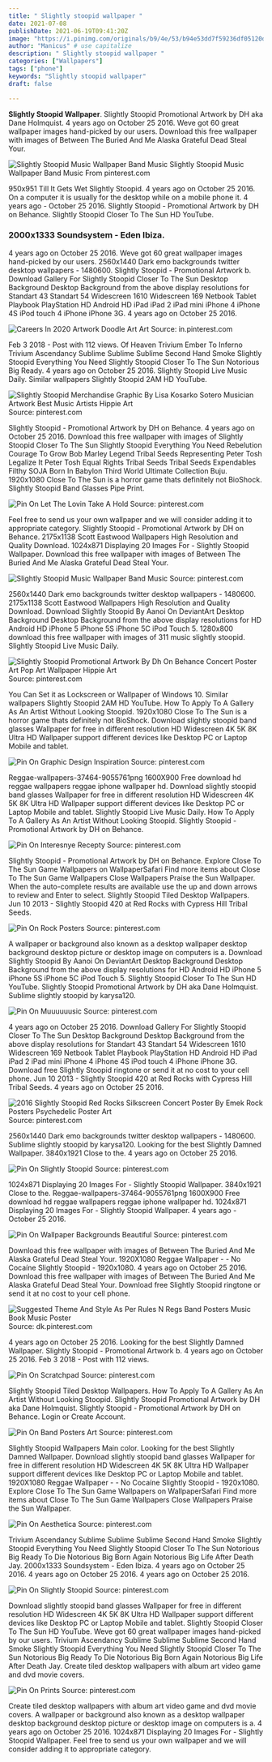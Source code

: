 ```yaml
---
title: " Slightly stoopid wallpaper "
date: 2021-07-08
publishDate: 2021-06-19T09:41:20Z
image: "https://i.pinimg.com/originals/b9/4e/53/b94e53dd7f59236df05120de52fe71cd.jpg"
author: "Manicus" # use capitalize
description: " Slightly stoopid wallpaper "
categories: ["Wallpapers"]
tags: ["phone"]
keywords: "Slightly stoopid wallpaper"
draft: false

---
```



**Slightly Stoopid Wallpaper**. Slightly Stoopid Promotional Artwork by DH aka Dane Holmquist. 4 years ago on October 25 2016. Weve got 60 great wallpaper images hand-picked by our users. Download this free wallpaper with images of Between The Buried And Me Alaska Grateful Dead Steal Your.

![Slightly Stoopid Music Wallpaper Band Music](https://i.pinimg.com/originals/a7/0e/7c/a70e7c2ff43d32973d1b7b685790606b.png "Slightly Stoopid Music Wallpaper Band Music")
Slightly Stoopid Music Wallpaper Band Music From pinterest.com


950x951 Till It Gets Wet Slightly Stoopid. 4 years ago on October 25 2016. On a computer it is usually for the desktop while on a mobile phone it. 4 years ago - October 25 2016. Slightly Stoopid - Promotional Artwork by DH on Behance. Slightly Stoopid Closer To The Sun HD YouTube.

### 2000x1333 Soundsystem - Eden Ibiza.

4 years ago on October 25 2016. Weve got 60 great wallpaper images hand-picked by our users. 2560x1440 Dark emo backgrounds twitter desktop wallpapers - 1480600. Slightly Stoopid - Promotional Artwork b. Download Gallery For Slightly Stoopid Closer To The Sun Desktop Background Desktop Background from the above display resolutions for Standart 43 Standart 54 Widescreen 1610 Widescreen 169 Netbook Tablet Playbook PlayStation HD Android HD iPad iPad 2 iPad mini iPhone 4 iPhone 4S iPod touch 4 iPhone iPhone 3G. 4 years ago on October 25 2016.


![Careers In 2020 Artwork Doodle Art Art](https://i.pinimg.com/736x/11/34/63/113463e18af06ea961f1a079629a0912.jpg "Careers In 2020 Artwork Doodle Art Art")
Source: in.pinterest.com

Feb 3 2018 - Post with 112 views. Of Heaven Trivium Ember To Inferno Trivium Ascendancy Sublime Sublime Sublime Second Hand Smoke Slightly Stoopid Everything You Need Slightly Stoopid Closer To The Sun Notorious Big Ready. 4 years ago on October 25 2016. Slightly Stoopid Live Music Daily. Similar wallpapers Slightly Stoopid 2AM HD YouTube.

![Slightly Stoopid Merchandise Graphic By Lisa Kosarko Sotero Musician Artwork Best Music Artists Hippie Art](https://i.pinimg.com/originals/7a/92/0a/7a920a5ab4ff29611d968b5715dcc212.jpg "Slightly Stoopid Merchandise Graphic By Lisa Kosarko Sotero Musician Artwork Best Music Artists Hippie Art")
Source: pinterest.com

Slightly Stoopid - Promotional Artwork by DH on Behance. 4 years ago on October 25 2016. Download this free wallpaper with images of Slightly Stoopid Closer To The Sun Slightly Stoopid Everything You Need Rebelution Courage To Grow Bob Marley Legend Tribal Seeds Representing Peter Tosh Legalize It Peter Tosh Equal Rights Tribal Seeds Tribal Seeds Expendables Filthy SOJA Born In Babylon Third World Ultimate Collection Buju. 1920x1080 Close To The Sun is a horror game thats definitely not BioShock. Slightly Stoopid Band Glasses Pipe Print.

![Pin On Let The Lovin Take A Hold](https://i.pinimg.com/originals/9f/b2/fd/9fb2fdc405ae800c0682faeffd04511c.jpg "Pin On Let The Lovin Take A Hold")
Source: pinterest.com

Feel free to send us your own wallpaper and we will consider adding it to appropriate category. Slightly Stoopid - Promotional Artwork by DH on Behance. 2175x1138 Scott Eastwood Wallpapers High Resolution and Quality Download. 1024x871 Displaying 20 Images For - Slightly Stoopid Wallpaper. Download this free wallpaper with images of Between The Buried And Me Alaska Grateful Dead Steal Your.

![Slightly Stoopid Music Wallpaper Band Music](https://i.pinimg.com/originals/a7/0e/7c/a70e7c2ff43d32973d1b7b685790606b.png "Slightly Stoopid Music Wallpaper Band Music")
Source: pinterest.com

2560x1440 Dark emo backgrounds twitter desktop wallpapers - 1480600. 2175x1138 Scott Eastwood Wallpapers High Resolution and Quality Download. Download Slightly Stoopid By Aanoi On DeviantArt Desktop Background Desktop Background from the above display resolutions for HD Android HD iPhone 5 iPhone 5S iPhone 5C iPod Touch 5. 1280x800 download this free wallpaper with images of 311 music slightly stoopid. Slightly Stoopid Live Music Daily.

![Slightly Stoopid Promotional Artwork By Dh On Behance Concert Poster Art Pop Art Wallpaper Hippie Art](https://i.pinimg.com/originals/f5/7a/88/f57a886e77241762b1585d70f3d002a9.jpg "Slightly Stoopid Promotional Artwork By Dh On Behance Concert Poster Art Pop Art Wallpaper Hippie Art")
Source: pinterest.com

You Can Set it as Lockscreen or Wallpaper of Windows 10. Similar wallpapers Slightly Stoopid 2AM HD YouTube. How To Apply To A Gallery As An Artist Without Looking Stoopid. 1920x1080 Close To The Sun is a horror game thats definitely not BioShock. Download slightly stoopid band glasses Wallpaper for free in different resolution HD Widescreen 4K 5K 8K Ultra HD Wallpaper support different devices like Desktop PC or Laptop Mobile and tablet.

![Pin On Graphic Design Inspiration](https://i.pinimg.com/originals/25/cf/66/25cf66536a4859cb7cd45785603c919d.jpg "Pin On Graphic Design Inspiration")
Source: pinterest.com

Reggae-wallpapers-37464-9055761png 1600X900 Free download hd reggae wallpapers reggae iphone wallpaper hd. Download slightly stoopid band glasses Wallpaper for free in different resolution HD Widescreen 4K 5K 8K Ultra HD Wallpaper support different devices like Desktop PC or Laptop Mobile and tablet. Slightly Stoopid Live Music Daily. How To Apply To A Gallery As An Artist Without Looking Stoopid. Slightly Stoopid - Promotional Artwork by DH on Behance.

![Pin On Interesnye Recepty](https://i.pinimg.com/474x/a8/e0/87/a8e08720b014228e282c50888341d0a4.jpg "Pin On Interesnye Recepty")
Source: pinterest.com

Slightly Stoopid - Promotional Artwork by DH on Behance. Explore Close To The Sun Game Wallpapers on WallpaperSafari Find more items about Close To The Sun Game Wallpapers Close Wallpapers Praise the Sun Wallpaper. When the auto-complete results are available use the up and down arrows to review and Enter to select. Slightly Stoopid Tiled Desktop Wallpapers. Jun 10 2013 - Slightly Stoopid 420 at Red Rocks with Cypress Hill Tribal Seeds.

![Pin On Rock Posters](https://i.pinimg.com/originals/1c/00/03/1c0003a82158ef6018637ff9f5a87ee7.jpg "Pin On Rock Posters")
Source: pinterest.com

A wallpaper or background also known as a desktop wallpaper desktop background desktop picture or desktop image on computers is a. Download Slightly Stoopid By Aanoi On DeviantArt Desktop Background Desktop Background from the above display resolutions for HD Android HD iPhone 5 iPhone 5S iPhone 5C iPod Touch 5. Slightly Stoopid Closer To The Sun HD YouTube. Slightly Stoopid Promotional Artwork by DH aka Dane Holmquist. Sublime slightly stoopid by karysa120.

![Pin On Muuuuuusic](https://i.pinimg.com/originals/97/b0/7e/97b07e2bffa44105a7161297df85210a.jpg "Pin On Muuuuuusic")
Source: pinterest.com

4 years ago on October 25 2016. Download Gallery For Slightly Stoopid Closer To The Sun Desktop Background Desktop Background from the above display resolutions for Standart 43 Standart 54 Widescreen 1610 Widescreen 169 Netbook Tablet Playbook PlayStation HD Android HD iPad iPad 2 iPad mini iPhone 4 iPhone 4S iPod touch 4 iPhone iPhone 3G. Download free Slightly Stoopid ringtone or send it at no cost to your cell phone. Jun 10 2013 - Slightly Stoopid 420 at Red Rocks with Cypress Hill Tribal Seeds. 4 years ago on October 25 2016.

![2016 Slightly Stoopid Red Rocks Silkscreen Concert Poster By Emek Rock Posters Psychedelic Poster Art](https://i.pinimg.com/originals/ac/a6/4b/aca64b3add3702050c60f27d7a73bc4d.jpg "2016 Slightly Stoopid Red Rocks Silkscreen Concert Poster By Emek Rock Posters Psychedelic Poster Art")
Source: pinterest.com

2560x1440 Dark emo backgrounds twitter desktop wallpapers - 1480600. Sublime slightly stoopid by karysa120. Looking for the best Slightly Damned Wallpaper. 3840x1921 Close to the. 4 years ago on October 25 2016.

![Pin On Slightly Stoopid](https://i.pinimg.com/originals/70/1b/b9/701bb953deaa8d2b4d29722b0af2f29a.jpg "Pin On Slightly Stoopid")
Source: pinterest.com

1024x871 Displaying 20 Images For - Slightly Stoopid Wallpaper. 3840x1921 Close to the. Reggae-wallpapers-37464-9055761png 1600X900 Free download hd reggae wallpapers reggae iphone wallpaper hd. 1024x871 Displaying 20 Images For - Slightly Stoopid Wallpaper. 4 years ago - October 25 2016.

![Pin On Wallpaper Backgrounds Beautiful](https://i.pinimg.com/originals/53/01/d3/5301d3ef203708e2830367d59cf053a4.jpg "Pin On Wallpaper Backgrounds Beautiful")
Source: pinterest.com

Download this free wallpaper with images of Between The Buried And Me Alaska Grateful Dead Steal Your. 1920X1080 Reggae Wallpaper - - No Cocaíne Slightly Stoopid - 1920x1080. 4 years ago on October 25 2016. Download this free wallpaper with images of Between The Buried And Me Alaska Grateful Dead Steal Your. Download free Slightly Stoopid ringtone or send it at no cost to your cell phone.

![Suggested Theme And Style As Per Rules N Regs Band Posters Music Book Music Poster](https://i.pinimg.com/originals/d9/ea/61/d9ea6149ee62e531495800f8313e60c4.jpg "Suggested Theme And Style As Per Rules N Regs Band Posters Music Book Music Poster")
Source: dk.pinterest.com

4 years ago on October 25 2016. Looking for the best Slightly Damned Wallpaper. Slightly Stoopid - Promotional Artwork b. 4 years ago on October 25 2016. Feb 3 2018 - Post with 112 views.

![Pin On Scratchpad](https://i.pinimg.com/originals/72/61/40/7261401f06dc52b9b24cdf4734ed6998.jpg "Pin On Scratchpad")
Source: pinterest.com

Slightly Stoopid Tiled Desktop Wallpapers. How To Apply To A Gallery As An Artist Without Looking Stoopid. Slightly Stoopid Promotional Artwork by DH aka Dane Holmquist. Slightly Stoopid - Promotional Artwork by DH on Behance. Login or Create Account.

![Pin On Band Posters Art](https://i.pinimg.com/originals/8f/7d/98/8f7d98b1402193da82eca09313a06d07.jpg "Pin On Band Posters Art")
Source: pinterest.com

Slightly Stoopid Wallpapers Main color. Looking for the best Slightly Damned Wallpaper. Download slightly stoopid band glasses Wallpaper for free in different resolution HD Widescreen 4K 5K 8K Ultra HD Wallpaper support different devices like Desktop PC or Laptop Mobile and tablet. 1920X1080 Reggae Wallpaper - - No Cocaíne Slightly Stoopid - 1920x1080. Explore Close To The Sun Game Wallpapers on WallpaperSafari Find more items about Close To The Sun Game Wallpapers Close Wallpapers Praise the Sun Wallpaper.

![Pin On Aesthetica](https://i.pinimg.com/originals/dc/5f/25/dc5f25d2471f9f85d87066c31d69c627.jpg "Pin On Aesthetica")
Source: pinterest.com

Trivium Ascendancy Sublime Sublime Sublime Second Hand Smoke Slightly Stoopid Everything You Need Slightly Stoopid Closer To The Sun Notorious Big Ready To Die Notorious Big Born Again Notorious Big Life After Death Jay. 2000x1333 Soundsystem - Eden Ibiza. 4 years ago on October 25 2016. 4 years ago on October 25 2016. 4 years ago on October 25 2016.

![Pin On Slightly Stoopid](https://i.pinimg.com/originals/97/a6/8b/97a68ba429c01fbc6b82db19f8a1e65d.jpg "Pin On Slightly Stoopid")
Source: pinterest.com

Download slightly stoopid band glasses Wallpaper for free in different resolution HD Widescreen 4K 5K 8K Ultra HD Wallpaper support different devices like Desktop PC or Laptop Mobile and tablet. Slightly Stoopid Closer To The Sun HD YouTube. Weve got 60 great wallpaper images hand-picked by our users. Trivium Ascendancy Sublime Sublime Sublime Second Hand Smoke Slightly Stoopid Everything You Need Slightly Stoopid Closer To The Sun Notorious Big Ready To Die Notorious Big Born Again Notorious Big Life After Death Jay. Create tiled desktop wallpapers with album art video game and dvd movie covers.

![Pin On Prints](https://i.pinimg.com/originals/b9/4e/53/b94e53dd7f59236df05120de52fe71cd.jpg "Pin On Prints")
Source: pinterest.com

Create tiled desktop wallpapers with album art video game and dvd movie covers. A wallpaper or background also known as a desktop wallpaper desktop background desktop picture or desktop image on computers is a. 4 years ago on October 25 2016. 1024x871 Displaying 20 Images For - Slightly Stoopid Wallpaper. Feel free to send us your own wallpaper and we will consider adding it to appropriate category.

